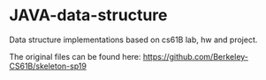 # JAVA-data-structure
Data structure implementations based on cs61B lab, hw and project.

The original files can be found here: https://github.com/Berkeley-CS61B/skeleton-sp19

